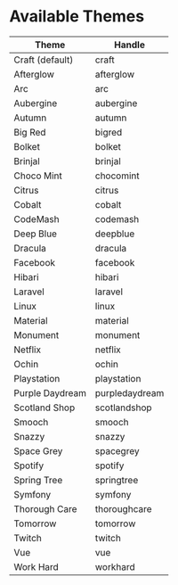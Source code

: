 # Available Themes

| Theme | Handle |
| ----- | ------ |
| Craft (default) | craft |
| Afterglow | afterglow |
| Arc | arc |
| Aubergine | aubergine |
| Autumn | autumn |
| Big Red | bigred |
| Bolket | bolket |
| Brinjal | brinjal |
| Choco Mint | chocomint |
| Citrus | citrus |
| Cobalt | cobalt |
| CodeMash | codemash |
| Deep Blue | deepblue |
| Dracula | dracula |
| Facebook | facebook |
| Hibari | hibari |
| Laravel | laravel |
| Linux | linux |
| Material | material |
| Monument | monument |
| Netflix | netflix |
| Ochin | ochin |
| Playstation | playstation |
| Purple Daydream | purpledaydream |
| Scotland Shop | scotlandshop |
| Smooch | smooch |
| Snazzy | snazzy |
| Space Grey | spacegrey |
| Spotify | spotify |
| Spring Tree | springtree |
| Symfony | symfony |
| Thorough Care | thoroughcare |
| Tomorrow | tomorrow |
| Twitch | twitch |
| Vue | vue |
| Work Hard | workhard |
